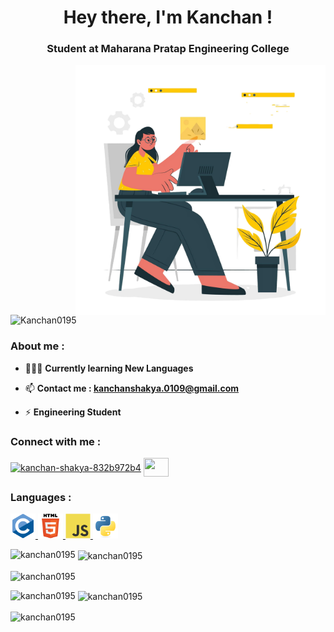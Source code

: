 <h1 align="center">Hey there, I'm Kanchan !</h1>
<h3 align="center">Student at Maharana Pratap Engineering College</h3>
<img align="right" alt="Coding" width="400" src="https://github.com/Kanchan0195/Kanchan0195/blob/main/icon1.png">
<p align="left"> <img src="https://komarev.com/ghpvc/?username=kanchan0195&label=Profile%20views&color=0e75b6&style=flat" alt="Kanchan0195" /> </p>
<h3 align="left">About me :</h3>

- 👨🏻‍💻 **Currently learning New Languages**

- 📫 **Contact me : kanchanshakya.0109@gmail.com**

- ⚡ **Engineering Student**

<h3 align="left">Connect with me :</h3>
<p align="left">
<a href="https://www.linkedin.com/in/kanchan-shakya-832b972b4/" target="blank"><img align="center" src="https://raw.githubusercontent.com/rahuldkjain/github-profile-readme-generator/master/src/images/icons/Social/linked-in-alt.svg" alt="kanchan-shakya-832b972b4" height="30" width="40" /></a>
<a href="https://instagram.com/kannu_s_0105" target="blank"><img align="center" src="https://raw.githubusercontent.com/rahuldkjain/github-profile-readme-generator/master/src/images/icons/Social/instagram.svg" alt="" height="30" width="40" /></a>
</p>

<h3 align="left">Languages :</h3>
<p align="left"><a href="https://www.cprogramming.com/" target="_blank" rel="noreferrer"> <img src="https://raw.githubusercontent.com/devicons/devicon/master/icons/c/c-original.svg" alt="c" width="40" height="40"/>
</a> <a href="https://www.w3.org/html/" target="_blank" rel="noreferrer"> <img src="https://raw.githubusercontent.com/devicons/devicon/master/icons/html5/html5-original-wordmark.svg" alt="html5" width="40" height="40"/>
</a><a href="https://developer.mozilla.org/en-US/docs/Web/JavaScript" target="_blank" rel="noreferrer"> <img src="https://raw.githubusercontent.com/devicons/devicon/master/icons/javascript/javascript-original.svg" alt="javascript" width="40" height="40"/> </a>
  <a href="https://www.python.org" target="_blank" rel="noreferrer"> <img src="https://raw.githubusercontent.com/devicons/devicon/master/icons/python/python-original.svg" alt="python" width="40" height="40"/> </a>
</p>

 
<p><img align="left" src="https://github-readme-stats.vercel.app/api/top-langs?username=kanchan0195&show_icons=true&locale=en&layout=compact" alt="kanchan0195" /></p>

<p>&nbsp;<img align="center" src="https://github-readme-stats.vercel.app/api?username=kanchan0195&show_icons=true&locale=en" alt="kanchan0195" /></p>

<p><img align="center" src="https://github-readme-streak-stats.herokuapp.com/?user=kanchan0195&" alt="kanchan0195" /></p>


<p><img align="left" src="https://github-readme-stats.vercel.app/api/top-langs?username=kanchan0195&show_icons=true&locale=en&layout=compact" alt="kanchan0195" /></p>

<p>&nbsp;<img align="center" src="https://github-readme-stats.vercel.app/api?username=kanchan0195&show_icons=true&locale=en" alt="kanchan0195" /></p>

<p><img align="center" src="https://github-readme-streak-stats.herokuapp.com/?user=kanchan0195&" alt="kanchan0195" /></p>
